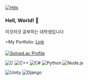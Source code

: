 
[![Hits](https://hits.seeyoufarm.com/api/count/incr/badge.svg?url=https%3A%2F%2Fgithub.com%2FSensol2&count_bg=%2379C83D&title_bg=%23555555&icon=github.svg&icon_color=%23E7E7E7&title=hits&edge_flat=false)](https://hits.seeyoufarm.com)

### Hell, World! 👋
이것저것 공부하는 대학생입니다

⭐My Portfolio: [Link](https://www.notion.so/Jaesang-Han-624a83818b5945ac8fe622106b15e7f5)

[![Solved.ac Profile](http://mazassumnida.wtf/api/v2/generate_badge?boj=hhncn4471)](https://solved.ac/hhncn4471/)

![C](https://img.shields.io/badge/C-A8B9CC.svg?&style=for-the-badge&logo=C&logoColor=white)
![C++](https://img.shields.io/badge/C%2B%2B-00599C.svg?&style=for-the-badge&logo=C%2B%2B&logoColor=white)
![C#](https://img.shields.io/badge/C%23-239120.svg?&style=for-the-badge&logo=CSharp&logoColor=white)
![Python](https://img.shields.io/badge/Python-3776AB.svg?&style=for-the-badge&logo=Python&logoColor=white)
![Node.js](https://img.shields.io/badge/Node.js-339933.svg?&style=for-the-badge&logo=Node.js&logoColor=white)

![Unity](https://img.shields.io/badge/Unity-FFFFFF.svg?&style=for-the-badge&logo=Unity&logoColor=black)
![Django](https://img.shields.io/badge/Django-092E20.svg?&style=for-the-badge&logo=Django&logoColor=white)
